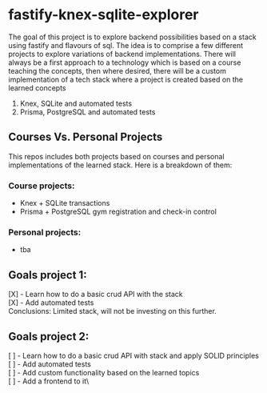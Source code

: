 # fastify-knex-sqlite-explorer
The goal of this project is to explore backend possibilities based on a stack using fastify and flavours of sql.
The idea is to comprise a few different projects to explore variations of backend implementations. There will always be a first approach to a technology which is based on a course teaching the concepts, then where desired, there will be a custom implementation of a tech stack where a project is created based on the learned concepts
1. Knex, SQLite and automated tests
2. Prisma, PostgreSQL and automated tests

## Courses Vs. Personal Projects
This repos includes both projects based on courses and personal implementations of the learned stack. Here is a breakdown of them:

### Course projects:
- Knex + SQLite transactions
- Prisma + PostgreSQL gym registration and check-in control

### Personal projects:
- tba

## Goals project 1:
[X] - Learn how to do a basic crud API with the stack\
[X] - Add automated tests\
Conclusions: Limited stack, will not be investing on this further.

## Goals project 2:
[ ] - Learn how to do a basic crud API with stack and apply SOLID principles\
[ ] - Add automated tests\
[ ] - Add custom functionality based on the learned topics\
[ ] - Add a frontend to it\
